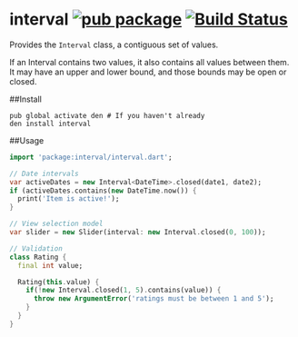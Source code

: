 interval [![pub package](http://img.shields.io/pub/v/interval.svg)](https://pub.dartlang.org/packages/interval) [![Build Status](https://drone.io/github.com/seaneagan/interval/status.png)](https://drone.io/github.com/seaneagan/interval/latest)
========

Provides the `Interval` class, a contiguous set of values.

If an Interval contains two values, it also contains all values between
them.  It may have an upper and lower bound, and those bounds may be
open or closed.

##Install

```shell
pub global activate den # If you haven't already
den install interval
```

##Usage

```dart
import 'package:interval/interval.dart';

// Date intervals
var activeDates = new Interval<DateTime>.closed(date1, date2);
if (activeDates.contains(new DateTime.now()) {
  print('Item is active!');
}

// View selection model
var slider = new Slider(interval: new Interval.closed(0, 100));

// Validation
class Rating {
  final int value;

  Rating(this.value) {
    if(!new Interval.closed(1, 5).contains(value)) {
      throw new ArgumentError('ratings must be between 1 and 5');
    }
  }
}
```
